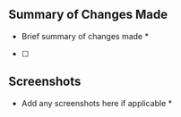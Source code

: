 ## Summary of Changes Made
* Brief summary of changes made *
- [ ] 

## Screenshots
* Add any screenshots here if applicable *